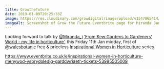 ```yaml
---
title: Growthefuture
date: 2019-01-09T20:25:33Z
image: https://res.cloudinary.com/growdigital/image/upload/v1547065414/mirandajanatka-190109.png
imageAlt: Screenshot of Grow the Future Eventbrite page for Miranda Janatka talk
---
```


Looking forward to talk by [@Miranda_j](https://twitter.com/@Miranda_j) [‘From Kew Gardens to Gardeners’ World - my life in horticulture’](https://www.eventbrite.co.uk/e/inspirational-women-in-horticulture-menywod-ysbrydoledig-garddwriaeth-tickets-53995505009), this Friday 11th Jan midday, first of [@walesbotanic](https://twitter.com/walesbotanic) free & priceless [Inspirational Women in Horticulture](https://www.eventbrite.co.uk/o/national-botanic-garden-of-wales-gardd-fotaneg-genedlaethol-cymru-14072919658) series.

<https://www.eventbrite.co.uk/e/inspirational-women-in-horticulture-menywod-ysbrydoledig-garddwriaeth-tickets-53995505009>
